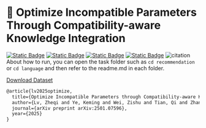 # 🚀 Optimize Incompatible Parameters Through Compatibility-aware Knowledge Integration

[![Static Badge](https://img.shields.io/badge/arXiv-2501.07596-logo?logo=arxiv&labelColor=red&color=peachpuff)](https://arxiv.org/abs/2501.07596) [![Static Badge](https://img.shields.io/badge/Scholar-CKI-logo?logo=Googlescholar&color=blue)](https://scholar.google.com/scholar?hl=zh-CN&as_sdt=0%2C5&q=Optimize+Incompatible+Parameters+through+Compatibility-aware+Knowledge+Integration&btnG=) [![Static Badge](https://img.shields.io/badge/Semantic-CKI-logo?logo=semanticscholar&labelcolor=purple&color=purple)](https://www.semanticscholar.org/paper/Optimize-Incompatible-Parameters-through-Knowledge-Lv-Ye/4c54dcf481005a2eb64d196365bc2a6a664153b5) [![Static Badge](https://img.shields.io/badge/GitHub-CKI-logo?logo=github&labelColor=black&color=lightgray)](https://github.com/HelloZicky/CKI) ![citation](https://img.shields.io/badge/dynamic/json?label=citation&query=citationCount&url=https%3A%2F%2Fapi.semanticscholar.org%2Fgraph%2Fv1%2Fpaper%2F4c54dcf481005a2eb64d196365bc2a6a664153b5%3Ffields%3DcitationCount&style=social&logo=semanticscholar&labelColor=blue&color=skyblue&cacheSeconds=360)
About how to run, you can open the task folder such as `cd recommendation` or `cd language` and then refer to the readme.md in each folder.

[Download Dataset](https://drive.google.com/drive/folders/1yeLPIF5QLQgq-07hIZM1gX7alE6p0TJM?usp=drive_link)

```latex
@article{lv2025optimize,
  title={Optimize Incompatible Parameters through Compatibility-aware Knowledge Integration},
  author={Lv, Zheqi and Ye, Keming and Wei, Zishu and Tian, Qi and Zhang, Shengyu and Zhang, Wenqiao and Wang, Wenjie and Kuang, Kun and Chua, Tat-Seng and Wu, Fei},
  journal={arXiv preprint arXiv:2501.07596},
  year={2025}
}
```
